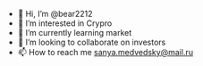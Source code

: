 - 👋 Hi, I’m @bear2212
- 👀 I’m interested in Crypro
- 🌱 I’m currently learning market
- 💞️ I’m looking to collaborate on investors
- 📫 How to reach me sanya.medvedsky@mail.ru

<!---
bear2212/bear2212 is a ✨ special ✨ repository because its `README.md` (this file) appears on your GitHub profile.
You can click the Preview link to take a look at your changes.
--->
